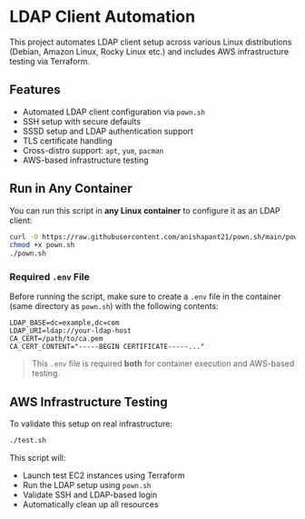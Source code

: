 # LDAP Client Automation

This project automates LDAP client setup across various Linux distributions (Debian, Amazon Linux, Rocky Linux etc.) and includes AWS infrastructure testing via Terraform.

## Features

* Automated LDAP client configuration via `pown.sh`
* SSH setup with secure defaults
* SSSD setup and LDAP authentication support
* TLS certificate handling
* Cross-distro support: `apt`, `yum`, `pacman`
* AWS-based infrastructure testing

## Run in Any Container

You can run this script in **any Linux container** to configure it as an LDAP client:

```bash
curl -O https://raw.githubusercontent.com/anishapant21/pown.sh/main/pown.sh
chmod +x pown.sh
./pown.sh
```

### Required `.env` File

Before running the script, make sure to create a `.env` file in the container (same directory as `pown.sh`) with the following contents:

```env
LDAP_BASE=dc=example,dc=com
LDAP_URI=ldap://your-ldap-host
CA_CERT=/path/to/ca.pem
CA_CERT_CONTENT="-----BEGIN CERTIFICATE-----..."
```

> This `.env` file is required **both** for container execution and AWS-based testing.

## AWS Infrastructure Testing

To validate this setup on real infrastructure:

```bash
./test.sh
```

This script will:

* Launch test EC2 instances using Terraform
* Run the LDAP setup using `pown.sh`
* Validate SSH and LDAP-based login
* Automatically clean up all resources

